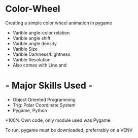 # Color-Wheel
Creating a simple color wheel animation in pygame
 - Varible angle-color relation
 - Varible angle shift
 - Varible angle density
 - Varible Size
 - Varible Darkness/Lightness
 - Varible Resolution
 - Also comes with Line and 

# - Major Skills Used -
 - Object Oriented Programming
 - Trig: Polar Coordinate System
 - Pygame, Python

*100% Own code, only module used was Pygame



To run, pygame must be downloaded, preferrably on a VENV


